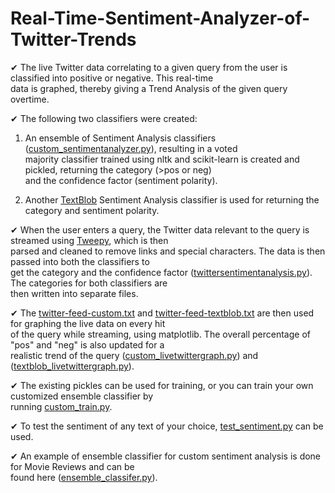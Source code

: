 # Real-Time-Sentiment-Analyzer-of-Twitter-Trends

✔ The live Twitter data correlating to a given query from the user is classified into positive or negative. This real-time  
data is graphed, thereby giving a Trend Analysis of the given query overtime.

✔ The following two classifiers were created:

1. An ensemble of Sentiment Analysis classifiers ([custom_sentimentanalyzer.py](https://github.com/gauthkris/Real-Time-Sentiment-Analyzer-of-Twitter-Trends/blob/master/custom_sentimentanalyzer.py)), resulting in a voted  
majority classifier trained using nltk and scikit-learn is created and pickled, returning the category (>pos or neg)  
and the confidence factor (sentiment polarity).

2. Another [TextBlob](https://textblob.readthedocs.io/en/dev/) Sentiment Analysis classifier is used for returning the category and sentiment polarity.

✔ When the user enters a query, the Twitter data relevant to the query is streamed using [Tweepy](http://www.tweepy.org/), which is then  
parsed and cleaned to remove links and special characters. The data is then passed into both the classifiers to  
get the category and the confidence factor ([twittersentimentanalysis.py](https://github.com/gauthkris/Real-Time-Sentiment-Analyzer-of-Twitter-Trends/blob/master/twittersentimentanalysis.py)). The categories for both classifiers are  
then written into separate files.

✔ The [twitter-feed-custom.txt](https://github.com/gauthkris/Real-Time-Sentiment-Analyzer-of-Twitter-Trends/blob/master/twitter-feed-custom.txt) and 
[twitter-feed-textblob.txt](https://github.com/gauthkris/Real-Time-Sentiment-Analyzer-of-Twitter-Trends/blob/master/twitter-feed-textblob.txt) are then used for graphing the live data on every hit  
of the query while streaming, using matplotlib. The overall percentage of "pos" and "neg" is also updated for a  
realistic trend of the query ([custom_livetwittergraph.py](https://github.com/gauthkris/Real-Time-Sentiment-Analyzer-of-Twitter-Trends/blob/master/custom_livetwittergraph.py)) and ([textblob_livetwittergraph.py](https://github.com/gauthkris/Real-Time-Sentiment-Analyzer-of-Twitter-Trends/blob/master/textblob_livetwittergraph.py)).

✔ The existing pickles can be used for training, or you can train your own customized ensemble classifier by  
running [custom_train.py](https://github.com/gauthkris/Real-Time-Sentiment-Analyzer-of-Twitter-Trends/blob/master/custom_train.py).

✔ To test the sentiment of any text of your choice, [test_sentiment.py](https://github.com/gauthkris/Real-Time-Sentiment-Analyzer-of-Twitter-Trends/blob/master/test_sentiment.py) can be used.

✔ An example of ensemble classifier for custom sentiment analysis is done for Movie Reviews and can be \
found here ([ensemble_classifer.py](https://github.com/gauthkris/Real-Time-Sentiment-Analyzer-of-Twitter-Trends/blob/master/ensemble_classifier.py)).
